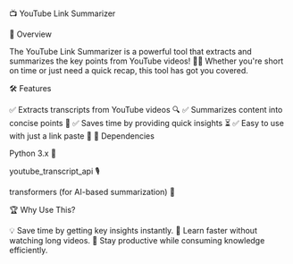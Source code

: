 📺 YouTube Link Summarizer

🚀 Overview

The YouTube Link Summarizer is a powerful tool that extracts and summarizes the key points from YouTube videos! 🎥✨ 
Whether you're short on time or just need a quick recap, this tool has got you covered.

🛠 Features

✅ Extracts transcripts from YouTube videos 🔍
✅ Summarizes content into concise points 📜
✅ Saves time by providing quick insights ⏳
✅ Easy to use with just a link paste 🎯
📌 Dependencies

Python 3.x 🐍

youtube_transcript_api 🎙

transformers (for AI-based summarization) 🤖

🏆 Why Use This?

💡 Save time by getting key insights instantly.
🧠 Learn faster without watching long videos.
🎯 Stay productive while consuming knowledge efficiently.

